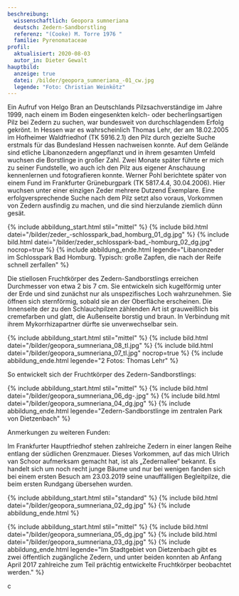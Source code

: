 ```yaml
---
beschreibung:
  wissenschaftlich: Geopora sumneriana
  deutsch: Zedern-Sandborstling
  referenz: "(Cooke) M. Torre 1976 "
  familie: Pyrenomataceae
profil:
  aktualisiert: 2020-08-03
  autor_in: Dieter Gewalt
hauptbild:
  anzeige: true
  datei: /bilder/geopora_sumneriana_-01_cw.jpg
  legende: "Foto: Christian Weinkötz"
---
```

Ein Aufruf von Helgo Bran an Deutschlands Pilzsachverständige im Jahre 1999, nach einem im Boden eingesenkten kelch- oder becherlingsartigen Pilz bei Zedern zu suchen, war bundesweit von durchschlagendem Erfolg gekrönt. In Hessen war es wahrscheinlich Thomas Lehr, der am 18.02.2005 im Hofheimer Waldfriedhof (TK 5916.2.1) den Pilz durch gezielte Suche erstmals für das Bundesland Hessen nachweisen konnte. Auf dem Gelände sind etliche Libanonzedern angepflanzt und in ihrem gesamten Umfeld wuchsen die Borstlinge in großer Zahl. Zwei Monate später führte er mich zu seiner Fundstelle, wo auch ich den Pilz aus eigener Anschauung kennenlernen und fotografieren konnte. Werner Pohl berichtete später von einem Fund im Frankfurter Grüneburgpark (TK 5817.4.4, 30.04.2006). Hier wuchsen unter einer einzigen Zeder mehrere Dutzend Exemplare. Eine erfolgversprechende Suche nach dem Pilz setzt also voraus, Vorkommen von Zedern ausfindig zu machen, und die sind hierzulande ziemlich dünn gesät.

{% include abbildung_start.html stil="mittel" %}
{% include bild.html datei="/bilder/zeder_-schlosspark_bad_homburg_01_dg.jpg" %}
{% include bild.html datei="/bilder/zeder_schlosspark-bad_-homburg_02_dg.jpg" nocrop=true %}
{% include abbildung_ende.html legende="Libanonzeder im Schlosspark Bad Homburg. Typisch: große Zapfen, die nach der Reife schnell zerfallen" %}

Die stiellosen Fruchtkörper des Zedern-Sandborstlings erreichen Durchmesser von etwa 2 bis 7 cm. Sie entwickeln sich kugelförmig unter der Erde und sind zunächst nur als unspezifisches Loch wahrzunehmen. Sie öffnen sich sternförmig, sobald sie an der Oberfläche erscheinen. Die Innenseite der zu den Schlauchpilzen zählenden Art ist grauweißlich bis cremefarben und glatt, die Außenseite borstig und braun. In Verbindung mit ihrem Mykorrhizapartner dürfte sie unverwechselbar sein.

{% include abbildung_start.html stil="mittel" %}
{% include bild.html datei="/bilder/geopora_sumneriana_08_tl.jpg" %}
{% include bild.html datei="/bilder/geopora_sumneriana_07_tl.jpg" nocrop=true %}
{% include abbildung_ende.html legende="2 Fotos: Thomas Lehr" %}

So entwickelt sich der Fruchtkörper des Zedern-Sandborstlings:

{% include abbildung_start.html stil="mittel" %}
{% include bild.html datei="/bilder/geopora_sumneriana_06_dg-.jpg" %}
{% include bild.html datei="/bilder/geopora_sumneriana_04_dg.jpg" %}
{% include abbildung_ende.html legende="Zedern-Sandborstlinge im zentralen Park von Dietzenbach" %}

Anmerkungen zu weiteren Funden:  

Im Frankfurter Hauptfriedhof stehen zahlreiche Zedern in einer langen Reihe entlang der südlichen Grenzmauer. Dieses Vorkommen, auf das mich Ulrich van Schoor aufmerksam gemacht hat, ist als „Zedernallee“ bekannt. Es handelt sich um noch recht junge Bäume und nur bei wenigen fanden sich bei einem ersten Besuch am 23.03.2019 seine unauffälligen Begleitpilze, die beim ersten Rundgang übersehen wurden.

{% include abbildung_start.html stil="standard" %}
{% include bild.html datei="/bilder/geopora_sumneriana_02_dg.jpg" %}
{% include abbildung_ende.html %}

{% include abbildung_start.html stil="mittel" %}
{% include bild.html datei="/bilder/geopora_sumneriana_05_dg.jpg" %}
{% include bild.html datei="/bilder/geopora_sumneriana_03_dg.jpg" %}
{% include abbildung_ende.html legende="Im Stadtgebiet von Dietzenbach gibt es zwei öffentlich zugängliche Zedern, und unter beiden konnten ab Anfang April 2017 zahlreiche zum Teil prächtig entwickelte Fruchtkörper beobachtet werden." %}

c